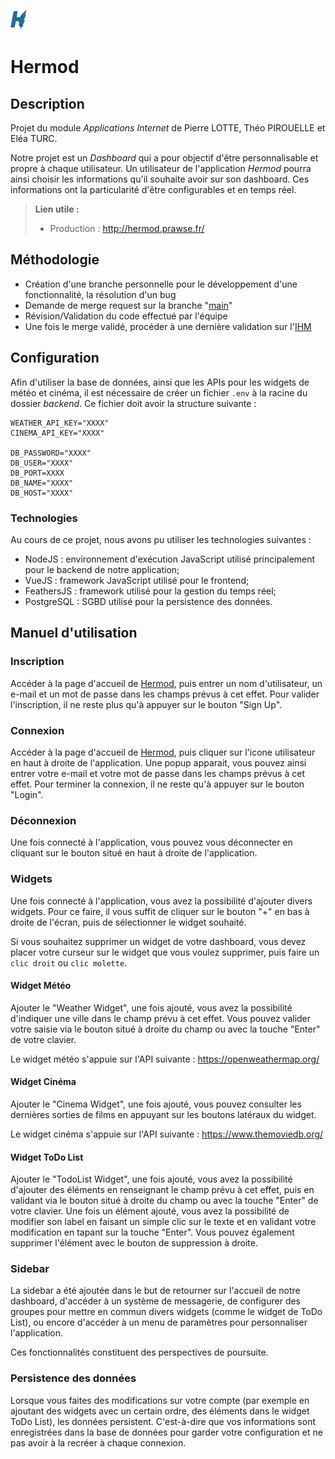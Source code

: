 
![](./Logo.png)

# Hermod 
## Description

Projet du module *Applications Internet* de Pierre LOTTE, Théo PIROUELLE et Eléa TURC.

Notre projet est un *Dashboard* qui a pour objectif d'être personnalisable et propre à chaque utilisateur. Un utilisateur de l'application *Hermod* pourra ainsi choisir les informations qu'il souhaite avoir sur son dashboard. Ces informations ont la particularité d'être configurables et en temps réel.

> **Lien utile :**
> - Production : http://hermod.prawse.fr/


## Méthodologie

- Création d'une branche personnelle pour le développement d'une fonctionnalité, la résolution d'un bug
- Demande de merge request sur la branche "[main](https://gitlab.com/hermodn7/hermod/-/tree/main)"
- Révision/Validation du code effectué par l'équipe
- Une fois le merge validé, procéder à une dernière validation sur l'[IHM](http://hermod.prawse.fr/)


## Configuration

Afin d'utiliser la base de données, ainsi que les APIs pour les widgets de météo et cinéma, il est nécessaire de créer un fichier `.env` à la racine du dossier *backend*. Ce fichier doit avoir la structure suivante :

```
WEATHER_API_KEY="XXXX"
CINEMA_API_KEY="XXXX"

DB_PASSWORD="XXXX"
DB_USER="XXXX"
DB_PORT=XXXX
DB_NAME="XXXX"
DB_HOST="XXXX"
```

### Technologies

Au cours de ce projet, nous avons pu utiliser les technologies suivantes :

- NodeJS : environnement d'exécution JavaScript utilisé principalement pour le backend de notre application;
- VueJS : framework JavaScript utilisé pour le frontend;
- FeathersJS : framework utilisé pour la gestion du temps réel;
- PostgreSQL : SGBD utilisé pour la persistence des données.


## Manuel d'utilisation

### Inscription

Accéder à la page d'accueil de [Hermod](http://hermod.prawse.fr/), puis entrer un nom d'utilisateur, un e-mail et un mot de passe dans les champs prévus à cet effet. Pour valider l'inscription, il ne reste plus qu'à appuyer sur le bouton "Sign Up".

### Connexion

Accéder à la page d'accueil de [Hermod](http://hermod.prawse.fr/), puis cliquer sur l'icone utilisateur en haut à droite de l'application. Une popup apparait, vous pouvez ainsi entrer votre e-mail et votre mot de passe dans les champs prévus à cet effet. Pour terminer la connexion, il ne reste qu'à appuyer sur le bouton "Login".

### Déconnexion

Une fois connecté à l'application, vous pouvez vous déconnecter en cliquant sur le bouton situé en haut à droite de l'application. 

### Widgets

Une fois connecté à l'application, vous avez la possibilité d'ajouter divers widgets. Pour ce faire, il vous suffit de cliquer sur le bouton "+" en bas à droite de l'écran, puis de sélectionner le widget souhaité.

Si vous souhaitez supprimer un widget de votre dashboard, vous devez placer votre curseur sur le widget que vous voulez supprimer, puis faire un `clic droit` ou `clic molette`.

#### Widget Météo

Ajouter le "Weather Widget", une fois ajouté, vous avez la possibilité d'indiquer une ville dans le champ prévu à cet effet. Vous pouvez valider votre saisie via le bouton situé à droite du champ ou avec la touche "Enter" de votre clavier.

Le widget météo s'appuie sur l'API suivante : https://openweathermap.org/

#### Widget Cinéma

Ajouter le "Cinema Widget", une fois ajouté, vous pouvez consulter les dernières sorties de films en appuyant sur les boutons latéraux du widget.

Le widget cinéma s'appuie sur l'API suivante : https://www.themoviedb.org/

#### Widget ToDo List

Ajouter le "TodoList Widget", une fois ajouté, vous avez la possibilité d'ajouter des éléments en renseignant le champ prévu à cet effet, puis en validant via le bouton situé à droite du champ ou avec la touche "Enter" de votre clavier. Une fois un élément ajouté, vous avez la possibilité de modifier son label en faisant un simple clic sur le texte et en validant votre modification en tapant sur la touche "Enter". Vous pouvez également supprimer l'élément avec le bouton de suppression à droite.

### Sidebar

La sidebar a été ajoutée dans le but de retourner sur l'accueil de notre dashboard, d'accéder à un système de messagerie, de configurer des groupes pour mettre en commun divers widgets (comme le widget de ToDo List), ou encore d'accéder à un menu de paramètres pour personnaliser l'application.

Ces fonctionnalités constituent des perspectives de poursuite.

### Persistence des données

Lorsque vous faites des modifications sur votre compte (par exemple en ajoutant des widgets avec un certain ordre, des éléments dans le widget ToDo List), les données persistent. C'est-à-dire que vos informations sont enregistrées dans la base de données pour garder votre configuration et ne pas avoir à la recréer à chaque connexion.
